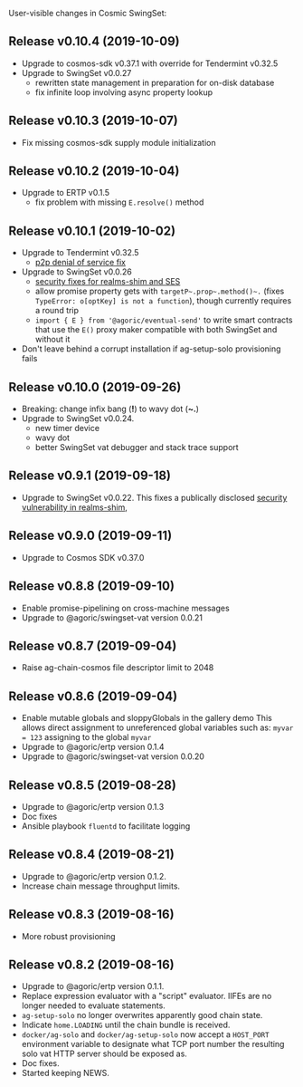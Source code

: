 User-visible changes in Cosmic SwingSet:

## Release v0.10.4 (2019-10-09)

* Upgrade to cosmos-sdk v0.37.1 with override for Tendermint v0.32.5
* Upgrade to SwingSet v0.0.27
  - rewritten state management in preparation for on-disk database
  - fix infinite loop involving async property lookup

## Release v0.10.3 (2019-10-07)

* Fix missing cosmos-sdk supply module initialization

## Release v0.10.2 (2019-10-04)

* Upgrade to ERTP v0.1.5
  - fix problem with missing `E.resolve()` method

## Release v0.10.1 (2019-10-02)

* Upgrade to Tendermint v0.32.5
  - [p2p denial of service fix](https://github.com/tendermint/tendermint/blob/v0.32/CHANGELOG.md#v0325)
* Upgrade to SwingSet v0.0.26
  - [security fixes for realms-shim and SES](https://github.com/Agoric/realms-shim/security/advisories/GHSA-6jg8-7333-554w)
  - allow promise property gets with `targetP~.prop~.method()~.`
    (fixes `TypeError: o[optKey] is not a function`), though currently requires a round trip
  - `import { E } from '@agoric/eventual-send'` to write smart contracts that
    use the `E()` proxy maker compatible with both SwingSet and without it
* Don't leave behind a corrupt installation if ag-setup-solo provisioning fails

## Release v0.10.0 (2019-09-26)

* Breaking: change infix bang (**!**) to wavy dot (**~.**)
* Upgrade to SwingSet v0.0.24.
  - new timer device
  - wavy dot
  - better SwingSet vat debugger and stack trace support

## Release v0.9.1 (2019-09-18)

* Upgrade to SwingSet v0.0.22.  This fixes a publically disclosed
  [security vulnerability in realms-shim](https://github.com/Agoric/realms-shim/issues/48),

## Release v0.9.0 (2019-09-11)

* Upgrade to Cosmos SDK v0.37.0

## Release v0.8.8 (2019-09-10)

* Enable promise-pipelining on cross-machine messages
* Upgrade to @agoric/swingset-vat version 0.0.21

## Release v0.8.7 (2019-09-04)

* Raise ag-chain-cosmos file descriptor limit to 2048

## Release v0.8.6 (2019-09-04)

* Enable mutable globals and sloppyGlobals in the gallery demo
  This allows direct assignment to unreferenced global variables
  such as: `myvar = 123` assigning to the global `myvar`
* Upgrade to @agoric/ertp version 0.1.4
* Upgrade to @agoric/swingset-vat version 0.0.20

## Release v0.8.5 (2019-08-28)

* Upgrade to @agoric/ertp version 0.1.3
* Doc fixes
* Ansible playbook `fluentd` to facilitate logging

## Release v0.8.4 (2019-08-21)

* Upgrade to @agoric/ertp version 0.1.2.
* Increase chain message throughput limits.

## Release v0.8.3 (2019-08-16)

* More robust provisioning

## Release v0.8.2 (2019-08-16)

* Upgrade to @agoric/ertp version 0.1.1.
* Replace expression evaluator with a "script" evaluator.
  IIFEs are no longer needed to evaluate statements.
* `ag-setup-solo` no longer overwrites apparently good chain state.
* Indicate `home.LOADING` until the chain bundle is received.
* `docker/ag-solo` and `docker/ag-setup-solo` now accept a
  `HOST_PORT` environment variable to designate what TCP port
  number the resulting solo vat HTTP server should be exposed as.
* Doc fixes.
* Started keeping NEWS.
